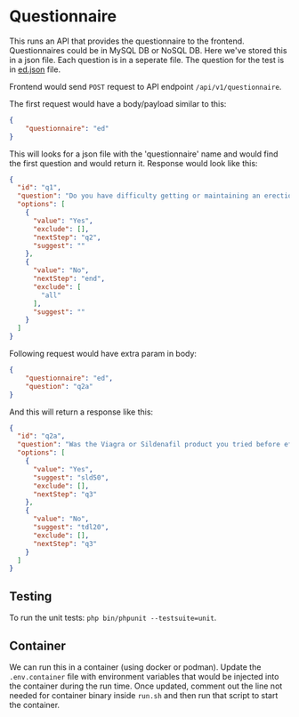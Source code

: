 # Questionnaire

This runs an API that provides the questionnaire to the frontend. Questionnaires could be in MySQL DB or NoSQL DB. Here we've stored this in a json file. Each question is in a seperate file. The question for the test is in [ed.json](src/data/ed.json) file.

Frontend would send `POST` request to API endpoint `/api/v1/questionnaire`.

The first request would have a body/payload similar to this:
```json
{
    "questionnaire": "ed"
}
```

This will looks for a json file with the 'questionnaire' name and would find the first question and would return it. Response would look like this:
```json
{
  "id": "q1",
  "question": "Do you have difficulty getting or maintaining an erection?",
  "options": [
    {
      "value": "Yes",
      "exclude": [],
      "nextStep": "q2",
      "suggest": ""
    },
    {
      "value": "No",
      "nextStep": "end",
      "exclude": [
        "all"
      ],
      "suggest": ""
    }
  ]
}
```

Following request would have extra param in body:
```json
{
    "questionnaire": "ed",
    "question": "q2a"
}
```

And this will return a response like this:
```json
{
  "id": "q2a",
  "question": "Was the Viagra or Sildenafil product you tried before effective?",
  "options": [
    {
      "value": "Yes",
      "suggest": "sld50",
      "exclude": [],
      "nextStep": "q3"
    },
    {
      "value": "No",
      "suggest": "tdl20",
      "exclude": [],
      "nextStep": "q3"
    }
  ]
}
```

## Testing

To run the unit tests: `php bin/phpunit --testsuite=unit`.

## Container

We can run this in a container (using docker or podman). Update the `.env.container` file with environment variables that would be injected into the container during the run time. Once updated, comment out the line not needed for container binary inside `run.sh` and then run that script to start the container.

